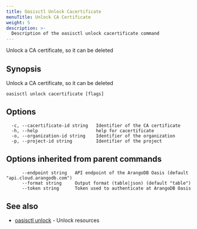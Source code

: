 ```yaml
---
title: Oasisctl Unlock Cacertificate
menuTitle: Unlock CA Certificate
weight: 5
description: >-
  Description of the oasisctl unlock cacertificate command
---
```

Unlock a CA certificate, so it can be deleted

## Synopsis

Unlock a CA certificate, so it can be deleted

```
oasisctl unlock cacertificate [flags]
```

## Options

```
  -c, --cacertificate-id string   Identifier of the CA certificate
  -h, --help                      help for cacertificate
  -o, --organization-id string    Identifier of the organization
  -p, --project-id string         Identifier of the project
```

## Options inherited from parent commands

```
      --endpoint string   API endpoint of the ArangoDB Oasis (default "api.cloud.arangodb.com")
      --format string     Output format (table|json) (default "table")
      --token string      Token used to authenticate at ArangoDB Oasis
```

## See also

* [oasisctl unlock](_index.md)	 - Unlock resources

